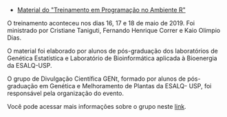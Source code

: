 
* [Material do "Treinamento em Programação no Ambiente R"](https://gent-esalq.github.io/cursoR/index.html)

O treinamento aconteceu nos dias 16, 17 e 18 de maio de 2019. Foi ministrado por Cristiane Taniguti, Fernando Henrique Correr e Kaio Olimpio Dias.

O material foi elaborado por alunos de pós-graduação dos laboratórios de Genética Estatística e Laboratório de Bioinformática aplicada à Bioenergia da ESALQ-USP.

O grupo de Divulgação Científica GENt, formado por alunos de pós-graduação em Genética e Melhoramento de Plantas da ESALQ- USP, foi responsável pela organização do evento.

Você pode acessar mais informações sobre o grupo neste [link](https://gent-esalq.github.io/).